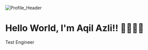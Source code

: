 
![Profile_Header](https://github.com/aqilazli/Aqil-Azli/assets/117832460/ed2f45ab-0842-4d71-87d9-e64e5f1f9250)

 # Hello World,  I'm Aqil Azli!!  ✌🏻✌🏻

Test Engineer

